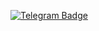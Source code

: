 [![Telegram Badge](https://img.shields.io/badge/Telegram-2CA5E0?style=social-square&logo=telegram&logoColor=white)](https://t.me/devopn)
